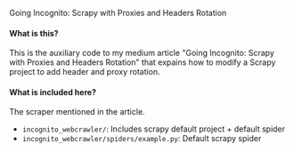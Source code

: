 Going Incognito: Scrapy with Proxies and Headers Rotation

#### **What is this?**
This is the auxiliary code to my medium article "Going Incognito: Scrapy with Proxies and Headers Rotation" that expains how to modify a Scrapy project to add header and proxy rotation.

#### **What is included here?**
The scraper mentioned in the article.

* `incognito_webcrawler/`: Includes scrapy default project + default spider
* `incognito_webcrawler/spiders/example.py`: Default scrapy spider